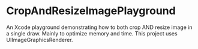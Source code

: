 # CropAndResizeImagePlayground

An Xcode playground demonstrating how to both crop AND resize image in a single draw. Mainly to optimize memory and time.
This project uses UIImageGraphicsRenderer.
